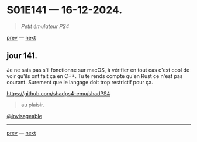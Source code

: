 # S01E141 — 16-12-2024.

> *Petit émulateur PS4*

[prev](S01E140-15-12-2024.md) — [next](S01E01-29-07-2024.md)     

## jour 141.

Je ne sais pas s'il fonctionne sur macOS, à vérifier en tout cas c'est cool de voir qu'ils ont fait ça en C++. Tu te rends compte qu'en Rust ce n'est pas courant. Surement que le langage doit trop restrictif pour ça.

https://github.com/shadps4-emu/shadPS4

> au plaisir.

[@invisageable](https://twitter.com/invisageable)   

---

[prev](S01E140-15-12-2024.md) — [next](S01E01-29-07-2024.md)   

